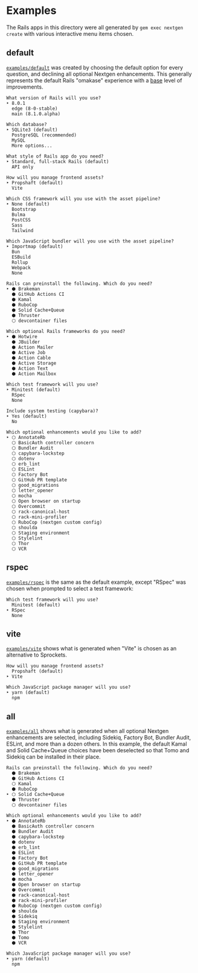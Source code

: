# Examples

The Rails apps in this directory were all generated by `gem exec nextgen create` with various interactive menu items chosen.

## default

[`examples/default`](./default) was created by choosing the default option for every question, and declining all optional Nextgen enhancements. This generally represents the default Rails "omakase" experience with a [base](../lib/nextgen/generators/base.rb) level of improvements.

```
What version of Rails will you use?
‣ 8.0.1
  edge (8-0-stable)
  main (8.1.0.alpha)

Which database?
‣ SQLite3 (default)
  PostgreSQL (recommended)
  MySQL
  More options...

What style of Rails app do you need?
‣ Standard, full-stack Rails (default)
  API only

How will you manage frontend assets?
‣ Propshaft (default)
  Vite

Which CSS framework will you use with the asset pipeline?
‣ None (default)
  Bootstrap
  Bulma
  PostCSS
  Sass
  Tailwind

Which JavaScript bundler will you use with the asset pipeline?
‣ Importmap (default)
  Bun
  ESBuild
  Rollup
  Webpack
  None

Rails can preinstall the following. Which do you need?
‣ ⬢ Brakeman
  ⬢ GitHub Actions CI
  ⬢ Kamal
  ⬢ RuboCop
  ⬢ Solid Cache+Queue
  ⬢ Thruster
  ⬡ devcontainer files

Which optional Rails frameworks do you need?
‣ ⬢ Hotwire
  ⬢ JBuilder
  ⬢ Action Mailer
  ⬢ Active Job
  ⬢ Action Cable
  ⬢ Active Storage
  ⬢ Action Text
  ⬢ Action Mailbox

Which test framework will you use?
‣ Minitest (default)
  RSpec
  None

Include system testing (capybara)?
‣ Yes (default)
  No

Which optional enhancements would you like to add?
‣ ⬡ AnnotateRb
  ⬡ BasicAuth controller concern
  ⬡ Bundler Audit
  ⬡ capybara-lockstep
  ⬡ dotenv
  ⬡ erb_lint
  ⬡ ESLint
  ⬡ Factory Bot
  ⬡ GitHub PR template
  ⬡ good_migrations
  ⬡ letter_opener
  ⬡ mocha
  ⬡ Open browser on startup
  ⬡ Overcommit
  ⬡ rack-canonical-host
  ⬡ rack-mini-profiler
  ⬡ RuboCop (nextgen custom config)
  ⬡ shoulda
  ⬡ Staging environment
  ⬡ Stylelint
  ⬡ Thor
  ⬡ VCR
```

## rspec

[`examples/rspec`](./rspec) is the same as the default example, except "RSpec" was chosen when prompted to select a test framework:

```
Which test framework will you use?
  Minitest (default)
‣ RSpec
  None
```

## vite

[`examples/vite`](./vite) shows what is generated when "Vite" is chosen as an alternative to Sprockets.

```
How will you manage frontend assets?
  Propshaft (default)
‣ Vite

Which JavaScript package manager will you use?
‣ yarn (default)
  npm
```

## all

[`examples/all`](./all) shows what is generated when all optional Nextgen enhancements are selected, including Sidekiq, Factory Bot, Bundler Audit, ESLint, and more than a dozen others. In this example, the default Kamal and Solid Cache+Queue choices have been deselected so that Tomo and Sidekiq can be installed in their place.

```
Rails can preinstall the following. Which do you need?
  ⬢ Brakeman
  ⬢ GitHub Actions CI
  ⬡ Kamal
  ⬢ RuboCop
‣ ⬡ Solid Cache+Queue
  ⬢ Thruster
  ⬡ devcontainer files

Which optional enhancements would you like to add?
‣ ⬢ AnnotateRb
  ⬢ BasicAuth controller concern
  ⬢ Bundler Audit
  ⬢ capybara-lockstep
  ⬢ dotenv
  ⬢ erb_lint
  ⬢ ESLint
  ⬢ Factory Bot
  ⬢ GitHub PR template
  ⬢ good_migrations
  ⬢ letter_opener
  ⬢ mocha
  ⬢ Open browser on startup
  ⬢ Overcommit
  ⬢ rack-canonical-host
  ⬢ rack-mini-profiler
  ⬢ RuboCop (nextgen custom config)
  ⬢ shoulda
  ⬢ Sidekiq
  ⬢ Staging environment
  ⬢ Stylelint
  ⬢ Thor
  ⬢ Tomo
  ⬢ VCR

Which JavaScript package manager will you use?
‣ yarn (default)
  npm
```
